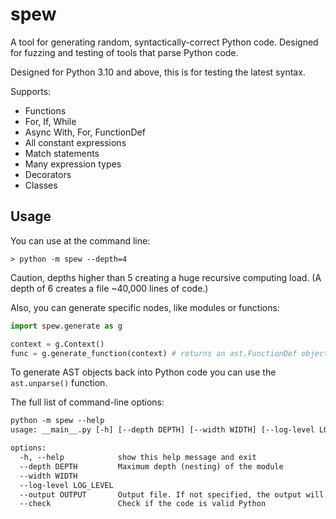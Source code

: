 # spew

A tool for generating random, syntactically-correct Python code. Designed for fuzzing and testing of tools that parse Python code.

Designed for Python 3.10 and above, this is for testing the latest syntax. 

Supports:

- Functions
- For, If, While
- Async With, For, FunctionDef
- All constant expressions
- Match statements
- Many expression types
- Decorators
- Classes

## Usage

You can use at the command line:

```console
> python -m spew --depth=4
```

Caution, depths higher than 5 creating a huge recursive computing load. (A depth of 6 creates a file ~40,000 lines of code.)

Also, you can generate specific nodes, like modules or functions:

```python
import spew.generate as g

context = g.Context()
func = g.generate_function(context) # returns an ast.FunctionDef object
```

To generate AST objects back into Python code you can use the `ast.unparse()` function.

The full list of command-line options:

```default
python -m spew --help
usage: __main__.py [-h] [--depth DEPTH] [--width WIDTH] [--log-level LOG_LEVEL] [--output OUTPUT] [--check]

options:
  -h, --help            show this help message and exit
  --depth DEPTH         Maximum depth (nesting) of the module
  --width WIDTH
  --log-level LOG_LEVEL
  --output OUTPUT       Output file. If not specified, the output will be printed to the console.
  --check               Check if the code is valid Python
```
